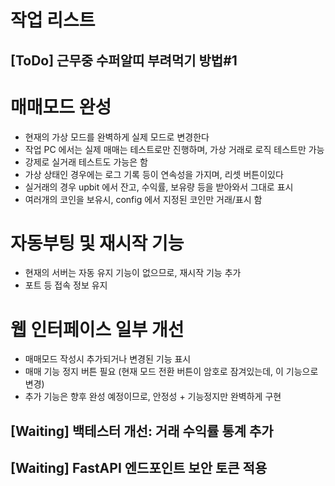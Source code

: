 # 작업 리스트

## [ToDo] 근무중 수퍼알띠 부려먹기 방법#1
# 매매모드 완성
- 현재의 가상 모드를 완벽하게 실제 모드로 변경한다
- 작업 PC 에서는 실제 매매는 테스트로만 진행하며, 가상 거래로 로직 테스트만 가능
- 강제로 실거래 테스트도 가능은 함
- 가상 상태인 경우에는 로그 기록 등이 연속성을 가지며, 리셋 버튼이있다
- 실거래의 경우 upbit 에서 잔고, 수익률, 보유량 등을 받아와서 그대로 표시
- 여러개의 코인을 보유시, config 에서 지정된 코인만 거래/표시 함
# 자동부팅 및 재시작 기능
- 현재의 서버는 자동 유지 기능이 없으므로, 재시작 기능 추가
- 포트 등 접속 정보 유지
# 웹 인터페이스 일부 개선
- 매매모드 작성시 추가되거나 변경된 기능 표시
- 매매 기능 정지 버튼 필요 (현재 모드 전환 버튼이 암호로 잠겨있는데, 이 기능으로 변경)
- 추가 기능은 향후 완성 예정이므로, 안정성 + 기능정지만 완벽하게 구현
  
## [Waiting] 백테스터 개선: 거래 수익률 통계 추가
## [Waiting] FastAPI 엔드포인트 보안 토큰 적용

